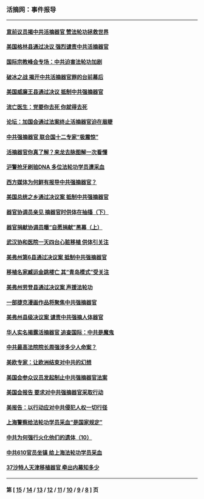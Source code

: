 ### 活摘网：事件报导
---
#### [意前议员揭中共活摘器官 赞法轮功拯救世界](../../pages/nf5877/n13203445.md?09050430) 
#### [美国格林县通过决议 强烈谴责中共活摘器官](../../pages/nf5877/n13119367.md?09050430) 
#### [国际宗教峰会专场：中共迫害法轮功加剧](../../pages/nf5877/n13088279.md?09050430) 
#### [破冰之战 揭开中共活摘器官罪的台前幕后](../../pages/nf5877/n13082457.md?09050430) 
#### [美国威廉王县通过决议 抵制中共强摘器官](../../pages/nf5877/n13056521.md?09050430) 
#### [流亡医生：党要你去死 你就得去死](../../pages/nf5877/n13052835.md?09050430) 
#### [论坛：加国会通过法案终止活摘器官迫在眉睫](../../pages/nf5877/n13029839.md?09050430) 
#### [中共强摘器官 联合国十二专家“极震惊”](../../pages/nf5877/n13024313.md?09050430) 
#### [活摘器官你真了解？来龙去脉图解一次看懂](../../pages/nf5877/n13013820.md?09050430) 
#### [沪警抢牙刷验DNA 多位法轮功学员遭采血](../../pages/nf5877/n12969218.md?09050430) 
#### [西方媒体为何鲜有报导中共强摘器官？](../../pages/nf5877/n12932034.md?09050430) 
#### [美国总统之乡通过决议案 抵制中共强摘器官](../../pages/nf5877/n12908242.md?09050430) 
#### [器官协调员亲见 摘器官时供体在抽搐（下）](../../pages/nf5877/n12898622.md?09050430) 
#### [器官捐献协调员曝“自愿捐献”黑幕（上）](../../pages/nf5877/n12878830.md?09050430) 
#### [武汉协和医院一天四台心脏移植 供体引关注](../../pages/nf5877/n12863175.md?09050430) 
#### [美弗州第6县通过决议案 抵制中共强摘器官](../../pages/nf5877/n12805218.md?09050430) 
#### [移植名家臧运金跳楼亡 其“青岛模式”受关注](../../pages/nf5877/n12803746.md?09050430) 
#### [美弗州劳登县通过决议案 声援法轮功](../../pages/nf5877/n12785715.md?09050430) 
#### [一部捷克漫画作品将聚焦中共强摘器官](../../pages/nf5877/n12785954.md?09050430) 
#### [美弗州县级决议案 谴责中共强摘人体器官](../../pages/nf5877/n12721290.md?09050430) 
#### [华人实名揭露活摘器官 追查国际：中共是魔鬼](../../pages/nf5877/n12691724.md?09050430) 
#### [中共最高法院院长周强涉多少人命案？](../../pages/nf5877/n12678074.md?09050430) 
#### [美欧专家：让欧洲结束对中共的幻想](../../pages/nf5877/n12652921.md?09050430) 
#### [美国会参众议员发起制止中共强摘器官法案](../../pages/nf5877/n12627668.md?09050430) 
#### [美国会报告 要求对中共强摘器官采取行动](../../pages/nf5877/n12448233.md?09050430) 
#### [美报告：以行动应对中共侵犯人权一切行径](../../pages/nf5877/n12443204.md?09050430) 
#### [上海警察给法轮功学员采血“是国家规定”](../../pages/nf5877/n12371027.md?09050430) 
#### [中共为何强行火化他们的遗体（10）](../../pages/nf5877/n12352363.md?09050430) 
#### [中共610官员坐镇 给上海法轮功学员采血](../../pages/nf5877/n12350295.md?09050430) 
#### [37沙特人天津移植器官 牵出内幕知多少](../../pages/nf5877/n12338586.md?09050430) 

---
#### 第 [ [15](./15.md?09050430) / [14](./14.md?09050430) / [13](./13.md?09050430) / [12](./12.md?09050430) / [11](./11.md?09050430) / [10](./10.md?09050430) / [9](./9.md?09050430) / [8](./8.md?09050430) ] 页
